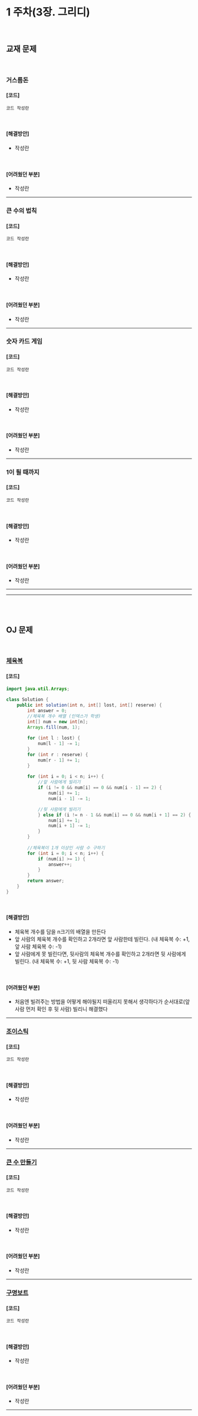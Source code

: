 # 1 주차(3장. 그리디)
<br>

## 교재 문제

<br>

### 거스름돈

#### [코드]

```java
코드 작성란
```

<br>

#### [해결방안]

- 작성란

<br>

#### [어려웠던 부분]

- 작성란
---

### 큰 수의 법칙

#### [코드]

```java
코드 작성란
```

<br>

#### [해결방안]

- 작성란

<br>

#### [어려웠던 부분]

- 작성란
---

### 숫자 카드 게임

#### [코드]

```java
코드 작성란
```

<br>

#### [해결방안]

- 작성란

<br>

#### [어려웠던 부분]

- 작성란
---

### 1이 될 때까지

#### [코드]

```java
코드 작성란
```

<br>

#### [해결방안]

- 작성란

<br>

#### [어려웠던 부분]

- 작성란
---
---

<br><br>

## OJ 문제

<br>

### [체육복](https://programmers.co.kr/learn/courses/30/lessons/42862)

#### [코드]


```java
import java.util.Arrays;

class Solution {
    public int solution(int n, int[] lost, int[] reserve) {
        int answer = 0;
        //체육복 개수 배열 (인덱스가 학생)
        int[] num = new int[n];
        Arrays.fill(num, 1);
        
        for (int l : lost) {
            num[l - 1] -= 1;    
        }
        for (int r : reserve) {
            num[r - 1] += 1;
        }
        
        for (int i = 0; i < n; i++) {
            //앞 사람에게 빌리기
            if (i != 0 && num[i] == 0 && num[i - 1] == 2) {
                num[i] += 1;
                num[i - 1] -= 1;

            //뒷 사람에게 빌리기
            } else if (i != n - 1 && num[i] == 0 && num[i + 1] == 2) {
                num[i] += 1;
                num[i + 1] -= 1;
            }
        }
        
        //체육복이 1개 이상인 사람 수 구하기
        for (int i = 0; i < n; i++) {
            if (num[i] >= 1) {
                answer++;
            }
        }
        return answer;
    }
}
```

<br>

#### [해결방안]

- 체육복 개수를 담을 n크기의 배열을 만든다
- 앞 사람의 체육복 개수를 확인하고 2개라면 앞 사람한테 빌린다. 
  (내 체육복 수: +1, 앞 사람 체육복 수: -1)
- 앞 사람에게 못 빌린다면, 뒷사람의 체육복 개수를 확인하고 2개라면 뒷 사람에게 빌린다.
  (내 체육복 수: +1, 뒷 사람 체육복 수: -1)


<br>

#### [어려웠던 부분]

- 처음엔 빌려주는 방법을 어떻게 해야될지 떠올리지 못해서 생각하다가 순서대로(앞 사람 먼저 확인 후 뒷 사람) 빌리니 해결했다
---


### [조이스틱](https://programmers.co.kr/learn/courses/30/lessons/42860)

#### [코드]


```java
코드 작성란
```

<br>

#### [해결방안]

- 작성란

<br>

#### [어려웠던 부분]

- 작성란
---

### [큰 수 만들기](https://programmers.co.kr/learn/courses/30/lessons/42883)

#### [코드]


```java
코드 작성란
```

<br>

#### [해결방안]

- 작성란

<br>

#### [어려웠던 부분]

- 작성란
---

### [구명보트](https://programmers.co.kr/learn/courses/30/lessons/42885)

#### [코드]


```java
코드 작성란
```

<br>

#### [해결방안]

- 작성란

<br>

#### [어려웠던 부분]

- 작성란
---